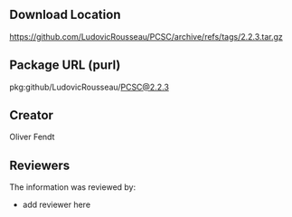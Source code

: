 ## Download Location

https://github.com/LudovicRousseau/PCSC/archive/refs/tags/2.2.3.tar.gz

## Package URL (purl)

pkg:github/LudovicRousseau/PCSC@2.2.3

## Creator

Oliver Fendt

## Reviewers

The information was reviewed by:

* add reviewer here
